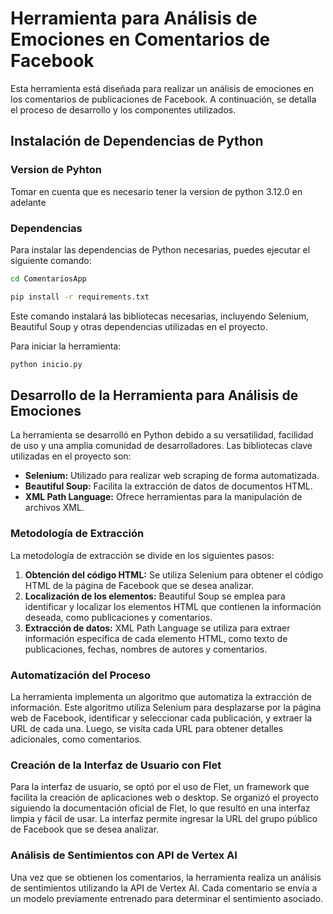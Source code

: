 # Herramienta para Análisis de Emociones en Comentarios de Facebook

Esta herramienta está diseñada para realizar un análisis de emociones en los comentarios de publicaciones de Facebook. A continuación, se detalla el proceso de desarrollo y los componentes utilizados.

## Instalación de Dependencias de Python
### Version de Pyhton
Tomar en cuenta que es necesario tener la version de python 3.12.0 en adelante

### Dependencias
Para instalar las dependencias de Python necesarias, puedes ejecutar el siguiente comando:
```bash
cd ComentariosApp
```
```bash
pip install -r requirements.txt 
```

Este comando instalará las bibliotecas necesarias, incluyendo Selenium, Beautiful Soup y otras dependencias utilizadas en el proyecto.

Para iniciar la herramienta:
```bash
python inicio.py
```
## Desarrollo de la Herramienta para Análisis de Emociones

La herramienta se desarrolló en Python debido a su versatilidad, facilidad de uso y una amplia comunidad de desarrolladores. Las bibliotecas clave utilizadas en el proyecto son:

- **Selenium:** Utilizado para realizar web scraping de forma automatizada.
- **Beautiful Soup:** Facilita la extracción de datos de documentos HTML.
- **XML Path Language:** Ofrece herramientas para la manipulación de archivos XML.

### Metodología de Extracción

La metodología de extracción se divide en los siguientes pasos:

1. **Obtención del código HTML:** Se utiliza Selenium para obtener el código HTML de la página de Facebook que se desea analizar.
2. **Localización de los elementos:** Beautiful Soup se emplea para identificar y localizar los elementos HTML que contienen la información deseada, como publicaciones y comentarios.
3. **Extracción de datos:** XML Path Language se utiliza para extraer información específica de cada elemento HTML, como texto de publicaciones, fechas, nombres de autores y comentarios.

### Automatización del Proceso

La herramienta implementa un algoritmo que automatiza la extracción de información. Este algoritmo utiliza Selenium para desplazarse por la página web de Facebook, identificar y seleccionar cada publicación, y extraer la URL de cada una. Luego, se visita cada URL para obtener detalles adicionales, como comentarios.

### Creación de la Interfaz de Usuario con Flet

Para la interfaz de usuario, se optó por el uso de Flet, un framework que facilita la creación de aplicaciones web o desktop. Se organizó el proyecto siguiendo la documentación oficial de Flet, lo que resultó en una interfaz limpia y fácil de usar. La interfaz permite ingresar la URL del grupo público de Facebook que se desea analizar.

### Análisis de Sentimientos con API de Vertex AI

Una vez que se obtienen los comentarios, la herramienta realiza un análisis de sentimientos utilizando la API de Vertex AI. Cada comentario se envía a un modelo previamente entrenado para determinar el sentimiento asociado.
